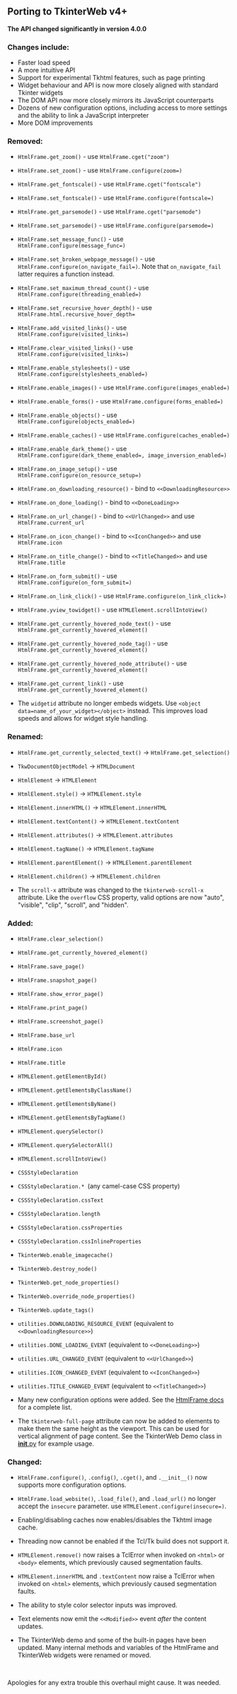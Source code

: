 ## Porting to TkinterWeb v4+

**The API changed significantly in version 4.0.0**

### Changes include:
* Faster load speed
* A more intuitive API
* Support for experimental Tkhtml features, such as page printing
* Widget behaviour and API is now more closely aligned with standard Tkinter widgets
* The DOM API now more closely mirrors its JavaScript counterparts
* Dozens of new configuration options, including access to more settings and the ability to link a JavaScript interpreter
* More DOM improvements

### Removed:
* `HtmlFrame.get_zoom()` - use `HtmlFrame.cget("zoom")`
* `HtmlFrame.set_zoom()` - use `HtmlFrame.configure(zoom=)`
* `HtmlFrame.get_fontscale()` - use `HtmlFrame.cget("fontscale")`
* `HtmlFrame.set_fontscale()` - use `HtmlFrame.configure(fontscale=)`
* `HtmlFrame.get_parsemode()` - use `HtmlFrame.cget("parsemode")`
* `HtmlFrame.set_parsemode()` - use `HtmlFrame.configure(parsemode=)`
* `HtmlFrame.set_message_func()` - use `HtmlFrame.configure(message_func=)`
* `HtmlFrame.set_broken_webpage_message()` - use `HtmlFrame.configure(on_navigate_fail=)`. Note that `on_navigate_fail` latter requires a function instead.
* `HtmlFrame.set_maximum_thread_count()` - use `HtmlFrame.configure(threading_enabled=)`
* `HtmlFrame.set_recursive_hover_depth()` - use `HtmlFrame.html.recursive_hover_depth=`
* `HtmlFrame.add_visited_links()` - use `HtmlFrame.configure(visited_links=)`
* `HtmlFrame.clear_visited_links()` - use `HtmlFrame.configure(visited_links=)`
* `HtmlFrame.enable_stylesheets()` - use `HtmlFrame.configure(stylesheets_enabled=)`
* `HtmlFrame.enable_images()` - use `HtmlFrame.configure(images_enabled=)`
* `HtmlFrame.enable_forms()` - use `HtmlFrame.configure(forms_enabled=)`
* `HtmlFrame.enable_objects()` - use `HtmlFrame.configure(objects_enabled=)`
* `HtmlFrame.enable_caches()` - use `HtmlFrame.configure(caches_enabled=)`
* `HtmlFrame.enable_dark_theme()` - use `HtmlFrame.configure(dark_theme_enabled=, image_inversion_enabled=)`
* `HtmlFrame.on_image_setup()` - use `HtmlFrame.configure(on_resource_setup=)`
* `HtmlFrame.on_downloading_resource()` - bind to `<<DownloadingResource>>`
* `HtmlFrame.on_done_loading()` - bind to `<<DoneLoading>>`
* `HtmlFrame.on_url_change()` - bind to `<<UrlChanged>>` and use `HtmlFrame.current_url`
* `HtmlFrame.on_icon_change()` - bind to `<<IconChanged>>` and use `HtmlFrame.icon`
* `HtmlFrame.on_title_change()` - bind to `<<TitleChanged>>` and use `HtmlFrame.title`
* `HtmlFrame.on_form_submit()` - use `HtmlFrame.configure(on_form_submit=)`
* `HtmlFrame.on_link_click()` - use `HtmlFrame.configure(on_link_click=)`
* `HtmlFrame.yview_towidget()` - use `HTMLElement.scrollIntoView()`
* `HtmlFrame.get_currently_hovered_node_text()` - use `HtmlFrame.get_currently_hovered_element()`
* `HtmlFrame.get_currently_hovered_node_tag()` - use `HtmlFrame.get_currently_hovered_element()`
* `HtmlFrame.get_currently_hovered_node_attribute()` - use `HtmlFrame.get_currently_hovered_element()`
* `HtmlFrame.get_current_link()` - use `HtmlFrame.get_currently_hovered_element()`
    
* The `widgetid` attribute no longer embeds widgets. Use `<object data=name_of_your_widget></object>` instead. This improves load speeds and allows for widget style handling.

### Renamed:
* `HtmlFrame.get_currently_selected_text()` -> `HtmlFrame.get_selection()`

* `TkwDocumentObjectModel` -> `HTMLDocument`
* `HtmlElement` -> `HTMLElement`

* `HtmlElement.style()` -> `HTMLElement.style`
* `HtmlElement.innerHTML()` -> `HTMLElement.innerHTML`
* `HtmlElement.textContent()` -> `HTMLElement.textContent`
* `HtmlElement.attributes()` -> `HTMLElement.attributes`
* `HtmlElement.tagName()` -> `HTMLElement.tagName`
* `HtmlElement.parentElement()` -> `HTMLElement.parentElement`
* `HtmlElement.children()` -> `HTMLElement.children`

* The `scroll-x` attribute was changed to the `tkinterweb-scroll-x` attribute. Like the `overflow` CSS property, valid options are now "auto", "visible", "clip", "scroll", and "hidden".


### Added:
* `HtmlFrame.clear_selection()`
* `HtmlFrame.get_currently_hovered_element()`
* `HtmlFrame.save_page()`
* `HtmlFrame.snapshot_page()`
* `HtmlFrame.show_error_page()`
* `HtmlFrame.print_page()`
* `HtmlFrame.screenshot_page()`
* `HtmlFrame.base_url`
* `HtmlFrame.icon`
* `HtmlFrame.title`

* `HTMLElement.getElementById()`
* `HTMLElement.getElementsByClassName()`
* `HTMLElement.getElementsByName()`
* `HTMLElement.getElementsByTagName()`
* `HTMLElement.querySelector()`
* `HTMLElement.querySelectorAll()`
* `HTMLElement.scrollIntoView()`

* `CSSStyleDeclaration`
* `CSSStyleDeclaration.* `(any camel-case CSS property)
* `CSSStyleDeclaration.cssText`
* `CSSStyleDeclaration.length`
* `CSSStyleDeclaration.cssProperties`
* `CSSStyleDeclaration.cssInlineProperties`

* `TkinterWeb.enable_imagecache()`
* `TkinterWeb.destroy_node()`
* `TkinterWeb.get_node_properties()`
* `TkinterWeb.override_node_properties()`
* `TkinterWeb.update_tags()`

* `utilities.DOWNLOADING_RESOURCE_EVENT` (equivalent to `<<DownloadingResource>>`)
* `utilities.DONE_LOADING_EVENT` (equivalent to `<<DoneLoading>>`)
* `utilities.URL_CHANGED_EVENT` (equivalent to `<<UrlChanged>>`)
* `utilities.ICON_CHANGED_EVENT` (equivalent to `<<IconChanged>>`)
* `utilities.TITLE_CHANGED_EVENT` (equivalent to `<<TitleChanged>>`)

* Many new configuration options were added. See the [HtmlFrame docs](/docs/HTMLFRAME.md#key-methods) for a complete list.

* The `tkinterweb-full-page` attribute can now be added to elements to make them the same height as the viewport. This can be used for vertical alignment of page content. See the TkinterWeb Demo class in [__init__.py](../tkinterweb/__init__.py) for example usage.

### Changed:
* `HtmlFrame.configure()`, `.config()`, `.cget()`, and `.__init__()` now supports more configuration options.
* `HtmlFrame.load_website()`, `.load_file()`, and `.load_url()` no longer accept the `insecure` parameter. use `HTMLElement.configure(insecure=)`.

* Enabling/disabling caches now enables/disables the Tkhtml image cache.
* Threading now cannot be enabled if the Tcl/Tk build does not support it.

* `HTMLElement.remove()` now raises a TclError when invoked on `<html>` or `<body>` elements, which previously caused segmentation faults.
* `HTMLElement.innerHTML` and `.textContent` now raise a TclError when invoked on `<html>` elements, which previously caused segmentation faults.

  
* The ability to style color selector inputs was improved.
* Text elements now emit the `<<Modified>>` event *after* the content updates.
  

* The TkinterWeb demo and some of the built-in pages have been updated. Many internal methods and variables of the HtmlFrame and TkinterWeb widgets were renamed or moved.


&nbsp;

Apologies for any extra trouble this overhaul might cause. It was needed.
